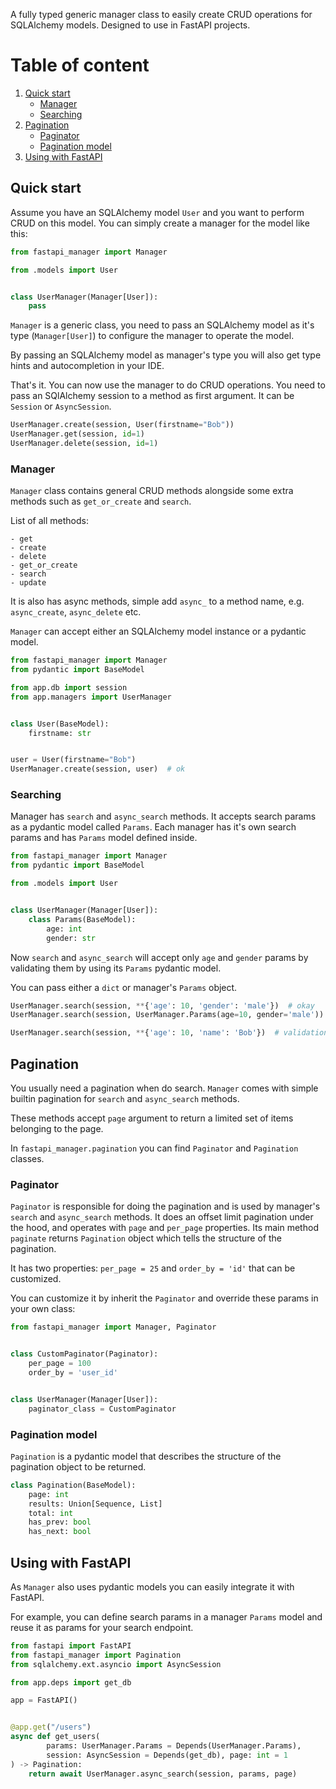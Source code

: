 A fully typed generic manager class to easily create CRUD operations for SQLAlchemy models. Designed to use in FastAPI
projects.

# Table of content

1. [Quick start](#quick-start)
    - [Manager](#manager)
    - [Searching](#searching)
2. [Pagination](#pagination)
    - [Paginator](#paginator)
    - [Pagination model](#pagination-model)
3. [Using with FastAPI](#using-with-fastapi)

## Quick start

Assume you have an SQLAlchemy model `User` and you want to perform CRUD on this model. You can simply create a manager
for the model like this:

```python
from fastapi_manager import Manager

from .models import User


class UserManager(Manager[User]):
    pass
```

`Manager` is a generic class, you need to pass an SQLAlchemy model as it's type (`Manager[User]`) to configure the
manager to operate the model.

By passing an SQLAlchemy model as manager's type you will also get type hints and autocompletion in your IDE.

That's it. You can now use the manager to do CRUD operations. You need to pass an SQlAlchemy session to a method as
first argument. It can be `Session` or `AsyncSession`.

```python
UserManager.create(session, User(firstname="Bob"))
UserManager.get(session, id=1)
UserManager.delete(session, id=1)
```

### Manager

`Manager` class contains general CRUD methods alongside some extra methods such as `get_or_create` and `search`.

List of all methods:

    - get
    - create
    - delete
    - get_or_create
    - search
    - update

It is also has async methods, simple add `async_` to a method name, e.g. `async_create`, `async_delete` etc.

`Manager` can accept either an SQLAlchemy model instance or a pydantic model.

```python
from fastapi_manager import Manager
from pydantic import BaseModel

from app.db import session
from app.managers import UserManager


class User(BaseModel):
    firstname: str


user = User(firstname="Bob")
UserManager.create(session, user)  # ok
```

### Searching

Manager has `search` and `async_search` methods. It accepts search params as a pydantic model called `Params`. Each
manager has it's own search params and has `Params` model defined inside.

```python
from fastapi_manager import Manager
from pydantic import BaseModel

from .models import User


class UserManager(Manager[User]):
    class Params(BaseModel):
        age: int
        gender: str
```

Now `search` and `async_search` will accept only `age` and `gender` params by validating them by using its `Params`
pydantic model.

You can pass either a `dict` or manager's `Params` object.

```python
UserManager.search(session, **{'age': 10, 'gender': 'male'})  # okay
UserManager.search(session, UserManager.Params(age=10, gender='male'))  # okay

UserManager.search(session, **{'age': 10, 'name': 'Bob'})  # validation error
```

## Pagination

You usually need a pagination when do search. `Manager` comes with simple builtin pagination for `search`
and `async_search` methods.

These methods accept `page` argument to return a limited set of items belonging to the page.

In `fastapi_manager.pagination` you can find `Paginator` and `Pagination` classes.

### Paginator

`Paginator` is responsible for doing the pagination and is used by manager's `search` and `async_search` methods.
It does an offset limit pagination under the hood, and operates with `page` and `per_page` properties.
Its main method `paginate` returns `Pagination` object which tells the structure of the pagination.

It has two properties: `per_page = 25` and `order_by = 'id'` that can be customized.

You can customize it by inherit the `Paginator` and override these params in your own class:

```python
from fastapi_manager import Manager, Paginator


class CustomPaginator(Paginator):
    per_page = 100
    order_by = 'user_id'


class UserManager(Manager[User]):
    paginator_class = CustomPaginator
```

### Pagination model

`Pagination` is a pydantic model that describes the structure of the pagination object to be returned.

```python
class Pagination(BaseModel):
    page: int
    results: Union[Sequence, List]
    total: int
    has_prev: bool
    has_next: bool
```

## Using with FastAPI

As `Manager` also uses pydantic models you can easily integrate it with FastAPI.

For example, you can define search params in a manager `Params` model and reuse it as params for your search endpoint.

```python
from fastapi import FastAPI
from fastapi_manager import Pagination
from sqlalchemy.ext.asyncio import AsyncSession

from app.deps import get_db

app = FastAPI()


@app.get("/users")
async def get_users(
        params: UserManager.Params = Depends(UserManager.Params),
        session: AsyncSession = Depends(get_db), page: int = 1
) -> Pagination:
    return await UserManager.async_search(session, params, page)
```
